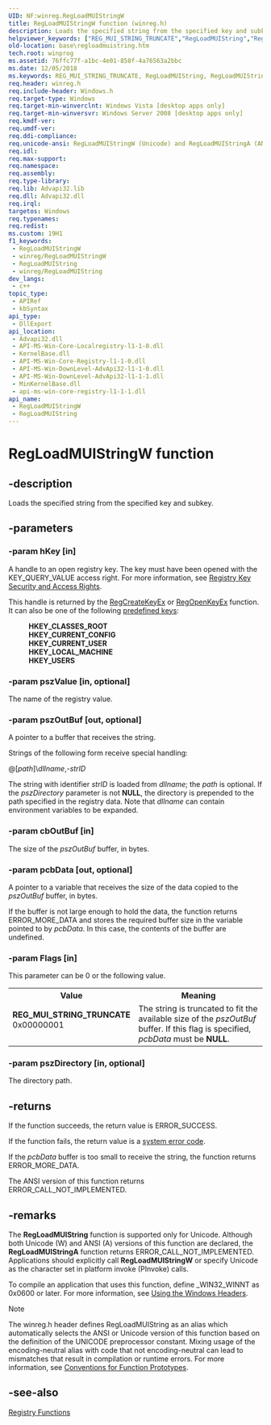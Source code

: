 ```yaml
---
UID: NF:winreg.RegLoadMUIStringW
title: RegLoadMUIStringW function (winreg.h)
description: Loads the specified string from the specified key and subkey.
helpviewer_keywords: ["REG_MUI_STRING_TRUNCATE","RegLoadMUIString","RegLoadMUIString function","RegLoadMUIStringA","RegLoadMUIStringW","base.regloadmuistring","winreg/RegLoadMUIString","winreg/RegLoadMUIStringA","winreg/RegLoadMUIStringW"]
old-location: base\regloadmuistring.htm
tech.root: winprog
ms.assetid: 76ffc77f-a1bc-4e01-858f-4a76563a2bbc
ms.date: 12/05/2018
ms.keywords: REG_MUI_STRING_TRUNCATE, RegLoadMUIString, RegLoadMUIString function, RegLoadMUIStringA, RegLoadMUIStringW, base.regloadmuistring, winreg/RegLoadMUIString, winreg/RegLoadMUIStringA, winreg/RegLoadMUIStringW
req.header: winreg.h
req.include-header: Windows.h
req.target-type: Windows
req.target-min-winverclnt: Windows Vista [desktop apps only]
req.target-min-winversvr: Windows Server 2008 [desktop apps only]
req.kmdf-ver: 
req.umdf-ver: 
req.ddi-compliance: 
req.unicode-ansi: RegLoadMUIStringW (Unicode) and RegLoadMUIStringA (ANSI)
req.idl: 
req.max-support: 
req.namespace: 
req.assembly: 
req.type-library: 
req.lib: Advapi32.lib
req.dll: Advapi32.dll
req.irql: 
targetos: Windows
req.typenames: 
req.redist: 
ms.custom: 19H1
f1_keywords:
 - RegLoadMUIStringW
 - winreg/RegLoadMUIStringW
 - RegLoadMUIString
 - winreg/RegLoadMUIString
dev_langs:
 - c++
topic_type:
 - APIRef
 - kbSyntax
api_type:
 - DllExport
api_location:
 - Advapi32.dll
 - API-MS-Win-Core-Localregistry-l1-1-0.dll
 - KernelBase.dll
 - API-MS-Win-Core-Registry-l1-1-0.dll
 - API-MS-Win-DownLevel-AdvApi32-l1-1-0.dll
 - API-MS-Win-DownLevel-AdvApi32-l1-1-1.dll
 - MinKernelBase.dll
 - api-ms-win-core-registry-l1-1-1.dll
api_name:
 - RegLoadMUIStringW
 - RegLoadMUIString
---
```


# RegLoadMUIStringW function


## -description

Loads the specified string from the specified key and subkey.

## -parameters

### -param hKey [in]

A handle to an open registry key. The key must have been opened with the KEY_QUERY_VALUE access right. For more information, see 
<a href="/windows/desktop/SysInfo/registry-key-security-and-access-rights">Registry Key Security and Access Rights</a>.

This handle is returned by the 
<a href="/windows/desktop/api/winreg/nf-winreg-regcreatekeyexa">RegCreateKeyEx</a> or <a href="/windows/desktop/api/winreg/nf-winreg-regopenkeyexa">RegOpenKeyEx</a> function. It can also be one of the following 
<a href="/windows/desktop/SysInfo/predefined-keys">predefined keys</a>:<dl>
<dd><b>HKEY_CLASSES_ROOT</b></dd>
<dd><b>HKEY_CURRENT_CONFIG</b></dd>
<dd><b>HKEY_CURRENT_USER</b></dd>
<dd><b>HKEY_LOCAL_MACHINE</b></dd>
<dd><b>HKEY_USERS</b></dd>
</dl>

### -param pszValue [in, optional]

The name of the registry value.

### -param pszOutBuf [out, optional]

A pointer to a buffer that receives the string.

Strings of the following form receive special handling:

@[<i>path</i>]&#92;<i>dllname</i>,-<i>strID</i>

The string with identifier <i>strID</i> is loaded from <i>dllname</i>; the <i>path</i> is optional. If the <i>pszDirectory</i> parameter is not <b>NULL</b>, the directory is prepended to the path specified in the registry data. Note that <i>dllname</i> can contain environment variables to be expanded.

### -param cbOutBuf [in]

The size of the <i>pszOutBuf</i> buffer, in bytes.

### -param pcbData [out, optional]

A pointer to a variable that receives the size of the data copied to the <i>pszOutBuf</i> buffer, in bytes.

If the buffer is not large enough to hold the data, the function returns ERROR_MORE_DATA and stores the required buffer size in the variable pointed to by <i>pcbData</i>. In this case, the contents of the buffer are undefined.

### -param Flags [in]

This parameter can be 0 or the following value.

<table>
<tr>
<th>Value</th>
<th>Meaning</th>
</tr>
<tr>
<td width="40%"><a id="REG_MUI_STRING_TRUNCATE"></a><a id="reg_mui_string_truncate"></a><dl>
<dt><b>REG_MUI_STRING_TRUNCATE</b></dt>
<dt>0x00000001</dt>
</dl>
</td>
<td width="60%">
The string is truncated to fit the available size of the <i>pszOutBuf</i> buffer. If this flag is specified, <i>pcbData</i> must be <b>NULL</b>.

</td>
</tr>
</table>

### -param pszDirectory [in, optional]

The directory path.

## -returns

If the function succeeds, the return value is ERROR_SUCCESS.

If the function fails, the return value is a 
<a href="/windows/desktop/Debug/system-error-codes">system error code</a>.

If the <i>pcbData</i> buffer is too small to receive the string, the function returns ERROR_MORE_DATA.

The ANSI version of this function returns ERROR_CALL_NOT_IMPLEMENTED.

## -remarks

The <b>RegLoadMUIString</b> function is supported only for Unicode. Although both Unicode (W) and ANSI (A) versions of this function are declared, the <b>RegLoadMUIStringA</b> function returns ERROR_CALL_NOT_IMPLEMENTED. Applications should explicitly call <b>RegLoadMUIStringW</b> or specify Unicode as the character set in platform invoke (PInvoke) calls. 

To compile an application that uses this function, define _WIN32_WINNT as 0x0600 or later. For more information, see 
<a href="/windows/desktop/WinProg/using-the-windows-headers">Using the Windows Headers</a>.





> [!NOTE]
> The winreg.h header defines RegLoadMUIString as an alias which automatically selects the ANSI or Unicode version of this function based on the definition of the UNICODE preprocessor constant. Mixing usage of the encoding-neutral alias with code that not encoding-neutral can lead to mismatches that result in compilation or runtime errors. For more information, see [Conventions for Function Prototypes](/windows/win32/intl/conventions-for-function-prototypes).

## -see-also

<a href="/windows/desktop/SysInfo/registry-functions">Registry Functions</a>

